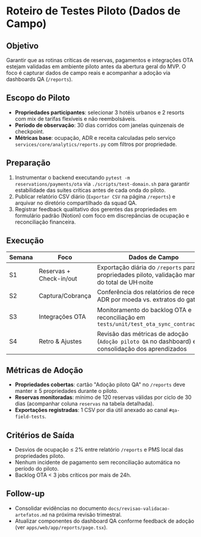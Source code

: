 # Roteiro de Testes Piloto (Dados de Campo)

## Objetivo
Garantir que as rotinas críticas de reservas, pagamentos e integrações OTA estejam validadas em ambiente piloto antes da abertura geral do MVP. O foco é capturar dados de campo reais e acompanhar a adoção via dashboards QA (`/reports`).

## Escopo do Piloto
- **Propriedades participantes**: selecionar 3 hotéis urbanos e 2 resorts com mix de tarifas flexíveis e não reembolsáveis.
- **Período de observação**: 30 dias corridos com janelas quinzenais de checkpoint.
- **Métricas base**: ocupação, ADR e receita calculadas pelo serviço `services/core/analytics/reports.py` com filtros por propriedade.

## Preparação
1. Instrumentar o backend executando `pytest -m reservations/payments/ota` via `./scripts/test-domain.sh` para garantir estabilidade das suites críticas antes de cada onda do piloto.
2. Publicar relatório CSV diário (`Exportar CSV` na página `/reports`) e arquivar no diretório compartilhado da squad QA.
3. Registrar feedback qualitativo dos gerentes das propriedades em formulário padrão (Notion) com foco em discrepâncias de ocupação e reconciliação financeira.

## Execução
| Semana | Foco | Dados de Campo | Responsáveis |
| --- | --- | --- | --- |
| S1 | Reservas + Check-in/out | Exportação diária do `/reports` para propriedades piloto, validação manual do total de UH·noite | QA Lead + PM Ops |
| S2 | Captura/Cobrança | Conferência dos relatórios de receita e ADR por moeda vs. extratos do gateway | QA Lead + Financeiro |
| S3 | Integrações OTA | Monitoramento do backlog OTA e reconciliação em `tests/unit/test_ota_sync_contracts.py` | QA Lead + Engenharia OTA |
| S4 | Retro & Ajustes | Revisão das métricas de adoção (`Adoção piloto QA` no dashboard) e consolidação dos aprendizados | QA Lead + PMO |

## Métricas de Adoção
- **Propriedades cobertas**: cartão "Adoção piloto QA" no `/reports` deve manter ≥ 5 propriedades durante o piloto.
- **Reservas monitoradas**: mínimo de 120 reservas válidas por ciclo de 30 dias (acompanhar coluna `reservas` na tabela detalhada).
- **Exportações registradas**: 1 CSV por dia útil anexado ao canal `#qa-field-tests`.

## Critérios de Saída
- Desvios de ocupação ≤ 2% entre relatório `/reports` e PMS local das propriedades piloto.
- Nenhum incidente de pagamento sem reconciliação automática no período do piloto.
- Backlog OTA < 3 jobs críticos por mais de 24h.

## Follow-up
- Consolidar evidências no documento `docs/revisao-validacao-artefatos.md` na próxima revisão trimestral.
- Atualizar componentes do dashboard QA conforme feedback de adoção (ver `apps/web/app/reports/page.tsx`).
